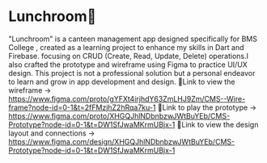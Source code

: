 # Lunchroom💜
  "Lunchroom" is a canteen management app designed specifically for BMS College , created as a learning project to enhance my skills in Dart and Firebase. focusing on CRUD (Create, Read, Update, Delete) operations.I also crafted the prototype and wireframe using Figma to practice UI/UX design. This project is not a professional solution but a personal endeavor to learn and grow in app development and design.
    🔗Link to view the wireframe -> https://www.figma.com/proto/gYFXt4irjhdY63ZmLHJ9Zm/CMS--Wire-frame?node-id=0-1&t=2fFMzjhZ2hRqa7ku-1
    🔗Link to play the prototype -> https://www.figma.com/proto/XHGQJhlNDbnbzwJWtBuYEb/CMS-Prototype?node-id=0-1&t=DW1SfJwaMKrmUBjx-1
    🔗Link to view the design layout and connections -> https://www.figma.com/design/XHGQJhlNDbnbzwJWtBuYEb/CMS-Prototype?node-id=0-1&t=DW1SfJwaMKrmUBjx-1

